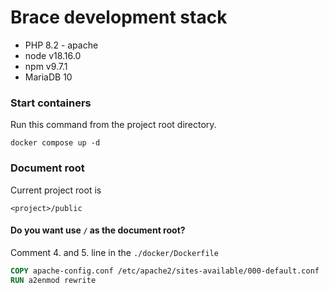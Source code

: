 # Brace development stack

- PHP 8.2 - apache
- node v18.16.0
- npm v9.7.1
- MariaDB 10


### Start containers

Run this command from the project root directory.

```shell
docker compose up -d 
```

### Document root

Current project root is

``<project>/public``

#### Do you want use ``/`` as the document root?

Comment 4. and 5. line in the ``./docker/Dockerfile``

```dockerfile
COPY apache-config.conf /etc/apache2/sites-available/000-default.conf
RUN a2enmod rewrite
```